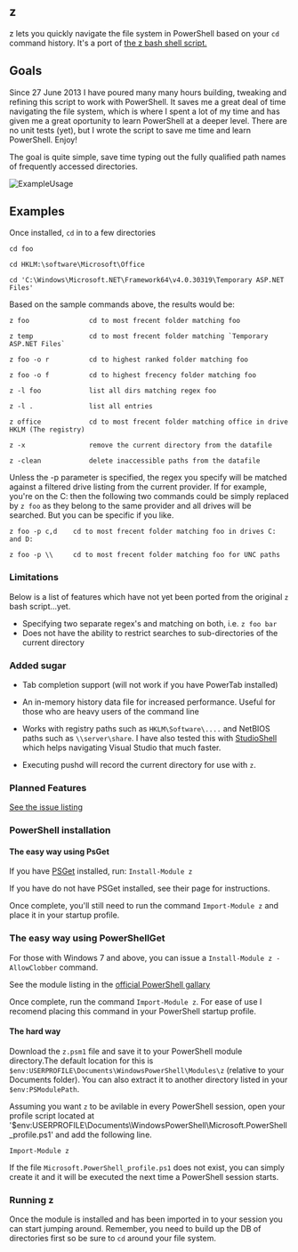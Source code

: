 ## z

z lets you quickly navigate the file system in PowerShell based on your `cd` command history. It's a port of [the z bash shell script.](README)

## Goals

Since 27 June 2013 I have poured many many hours building, tweaking and refining this script to work with PowerShell. It saves me a great deal of time navigating the file system, which is where I spent a lot of my time and has given me a great oportunity to learn PowerShell at a deeper level. There are no unit tests (yet), but I wrote the script to save me time and learn PowerShell. Enjoy!

The goal is quite simple, save time typing out the fully qualified path names of frequently accessed directories.

![ExampleUsage]

## Examples

Once installed, `cd` in to a few directories

`cd foo`

`cd HKLM:\software\Microsoft\Office`

`cd 'C:\Windows\Microsoft.NET\Framework64\v4.0.30319\Temporary ASP.NET Files'`

Based on the sample commands above, the results would be:

	z foo				cd to most frecent folder matching foo
	
	z temp				cd to most frecent folder matching `Temporary ASP.NET Files`

	z foo -o r			cd to highest ranked folder matching foo

	z foo -o f			cd to highest frecency folder matching foo
	
	z -l foo			list all dirs matching regex foo
	
	z -l .				list all entries

	z office			cd to most frecent folder matching office in drive HKLM (The registry)
	
	z -x				remove the current directory from the datafile
	
	z -clean			delete inaccessible paths from the datafile

Unless the -p parameter is specified, the regex you specify will be matched against a filtered drive listing from the current provider. If for example, you're on the C: then the following two commands could be simply replaced by `z foo` as they belong to the same provider and all drives will be searched. But you can be specific if you like.

	z foo -p c,d	cd to most frecent folder matching foo in drives C: and D:
	
	z foo -p \\ 	cd to most frecent folder matching foo for UNC paths

### Limitations

Below is a list of features which have not yet been ported from the original `z` bash script...yet.

* Specifying two separate regex's and matching on both, i.e. `z foo bar`
* Does not have the ability to restrict searches to sub-directories of the current directory

### Added sugar

* Tab completion support (will not work if you have PowerTab installed)

* An in-memory history data file for increased performance. Useful for those who are heavy users of the command line

* Works with registry paths such as `HKLM\Software\....` and NetBIOS paths such as `\\server\share`. I have also tested this with [StudioShell](https://studioshell.codeplex.com/) which helps navigating Visual Studio that much faster.

* Executing pushd will record the current directory for use with `z`.

### Planned Features

[See the issue listing](https://github.com/vincpa/z/issues)

### PowerShell installation

#### The easy way using PsGet

If you have [PSGet](http://psget.net/) installed, run: `Install-Module z`

If you have do not have PSGet installed, see their page for instructions.

Once complete, you'll still need to run the command `Import-Module z` and place it in your startup profile.

### The easy way using PowerShellGet

For those with Windows 7 and above, you can issue a `Install-Module z -AllowClobber` command.

See the module listing in the [official PowerShell gallary](https://www.powershellgallery.com/packages/z/)

Once complete, run the command `Import-Module z`. For ease of use I recomend placing this command in your PowerShell startup profile.

#### The hard way

Download the `z.psm1` file and save it to your PowerShell module directory.The default location for this is `$env:USERPROFILE\Documents\WindowsPowerShell\Modules\z` (relative to your Documents folder). You can also extract it to another directory listed in your `$env:PSModulePath`. 

Assuming you want `z` to be avilable in every PowerShell session, open your profile script located at '$env:USERPROFILE\Documents\WindowsPowerShell\Microsoft.PowerShell_profile.ps1' and add the following line.

`Import-Module z`

If the file `Microsoft.PowerShell_profile.ps1` does not exist, you can simply create it and it will be executed the next time a PowerShell session starts.

### Running z

Once the module is installed and has been imported in to your session you can start jumping around. Remember, you need to build up the DB of directories first so be sure to `cd` around your file system.

[ExampleUsage]: https://raw.githubusercontent.com/vincpa/z/master/example_usage.gif
